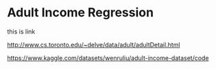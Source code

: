 # Adult Income Regression

this is link 

http://www.cs.toronto.edu/~delve/data/adult/adultDetail.html

https://www.kaggle.com/datasets/wenruliu/adult-income-dataset/code
